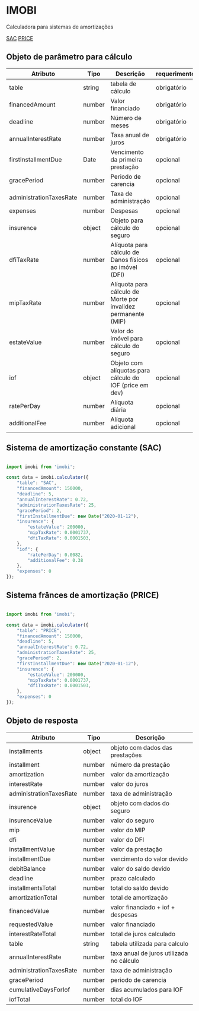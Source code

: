 # IMOBI

Calculadora para sistemas de amortizações

 [SAC](#Sistema-de-amortização-constante-(SAC))
 [PRICE](#Sistema-frânces-de-amortização-(PRICE))

## Objeto de parâmetro para cálculo

| Atributo                | Tipo   | Descrição                                                     | requerimento |
|-------------------------|--------|---------------------------------------------------------------|--------------|
| table                   | string | tabela de cálculo                                             | obrigatório  |
| financedAmount          | number | Valor financiado                                              | obrigatório  |
| deadline                | number | Número de meses                                               | obrigatório  |
| annualInterestRate      | number | Taxa anual de juros                                           | obrigatório  |
| firstInstallmentDue     | Date   | Vencimento da primeira prestação                              | opcional     |
| gracePeriod             | number | Periodo de carencia                                           | opcional     |
| administrationTaxesRate | number | Taxa de administração                                         | opcional     |
| expenses                | number | Despesas                                                      | opcional     |
| insurence               | object | Objeto para cálculo do seguro                                 | opcional     |
| dfiTaxRate              | number | Alíquota para cálculo de Danos físicos ao imóvel (DFI)        | opcional     |
| mipTaxRate              | number | Alíquota para cálculo de Morte por invalidez permanente (MIP) | opcional     |
| estateValue             | number | Valor do imóvel para cálculo do seguro                        | opcional     |
| iof                     | object | Objeto com alíquotas para cálculo do IOF  (price em dev)      | opcional     |
| ratePerDay              | number | Alíquota diária                                               | opcional     |
| additionalFee           | number | Alíquota adicional                                            | opcional     |

## Sistema de amortização constante (SAC)

```js

import imobi from 'imobi';

const data = imobi.calculator({
    "table": "SAC",
    "financedAmount": 150000,
    "deadline": 5,
    "annualInterestRate": 0.72,
    "administrationTaxesRate": 25,
    "gracePeriod": 2,
    "firstInstallmentDue": new Date("2020-01-12"),
    "insurence": {
        "estateValue": 200000,
        "mipTaxRate": 0.0001737,
        "dfiTaxRate": 0.0001503,
    },
    "iof": {
        "ratePerDay": 0.0082,
        "additionalFee": 0.38
    },
    "expenses": 0
});

```

## Sistema frânces de amortização (PRICE)

```js

import imobi from 'imobi';

const data = imobi.calculator({
    "table": "PRICE",
    "financedAmount": 150000,
    "deadline": 5,
    "annualInterestRate": 0.72,
    "administrationTaxesRate": 25,
    "gracePeriod": 2,
    "firstInstallmentDue": new Date("2020-01-12"),
    "insurence": {
        "estateValue": 200000,
        "mipTaxRate": 0.0001737,
        "dfiTaxRate": 0.0001503,
    },
    "expenses": 0
});

```

## Objeto de resposta

| Atributo                | Tipo   | Descrição                                |
|-------------------------|--------|------------------------------------------|
| installments            | object | objeto com dados das prestações          |
| installment             | number | número da prestação                      |
| amortization            | number | valor da amortização                     |
| interestRate            | number | valor do juros                           |
| administrationTaxesRate | number | taxa de administração                    |
| insurence               | object | objeto com dados do seguro               |
| insurenceValue          | number | valor do seguro                          |
| mip                     | number | valor do MIP                             |
| dfi                     | number | valor do DFI                             |
| installmentValue        | number | valor da prestação                       |
| installmentDue          | number | vencimento do valor devido               |
| debitBalance            | number | valor do saldo devido                    |
| deadline                | number | prazo calculado                          |
| installmentsTotal       | number | total do saldo devido                    |
| amortizationTotal       | number | total de amortização                     |
| financedValue           | number | valor financiado + iof + despesas        |
| requestedValue          | number | valor financiado                         |
| interestRateTotal       | number | total de juros calculado                 |
| table                   | string | tabela utilizada para calculo            |
| annualInterestRate      | number | taxa anual de juros utilizada no cálculo |
| administrationTaxesRate | number | taxa de administração                    |
| gracePeriod             | number | periodo de carencia                      |
| cumulativeDaysForIof    | number | dias acumulados para IOF                 |
| iofTotal                | number | total do IOF                             |
